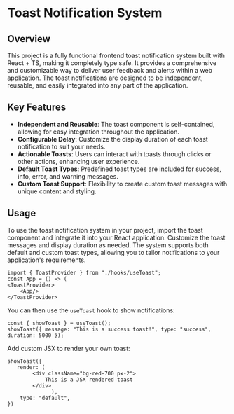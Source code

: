 # Toast Notification System

## Overview

This project is a fully functional frontend toast notification system built with React + TS, making it completely type safe. It provides a comprehensive and customizable way to deliver user feedback and alerts within a web application. The toast notifications are designed to be independent, reusable, and easily integrated into any part of the application.

## Key Features

- **Independent and Reusable**: The toast component is self-contained, allowing for easy integration throughout the application.
- **Configurable Delay**: Customize the display duration of each toast notification to suit your needs.
- **Actionable Toasts**: Users can interact with toasts through clicks or other actions, enhancing user experience.
- **Default Toast Types**: Predefined toast types are included for success, info, error, and warning messages.
- **Custom Toast Support**: Flexibility to create custom toast messages with unique content and styling.

## Usage

To use the toast notification system in your project, import the toast component and integrate it into your React application. Customize the toast messages and display duration as needed. The system supports both default and custom toast types, allowing you to tailor notifications to your application's requirements.

```
import { ToastProvider } from "./hooks/useToast";
const App = () => (
<ToastProvider>
    <App/>
</ToastProvider>
```

You can then use the `useToast` hook to show notifications:
```
const { showToast } = useToast();
showToast({ message: "This is a success toast!", type: "success", duration: 5000 });
```


Add custom JSX to render your own toast:
```
showToast({
   render: (
        <div className="bg-red-700 px-2">
            This is a JSX rendered toast
        </div>
              ),
    type: "default",
})
```

